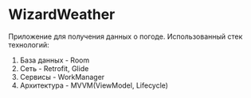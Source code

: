 # WizardWeather
Приложение для получения данных о погоде. 
Использованный стек технологий:
1) База данных - Room
2) Сеть - Retrofit, Glide
3) Сервисы - WorkManager
4) Архитектура - MVVM(ViewModel, Lifecycle)
